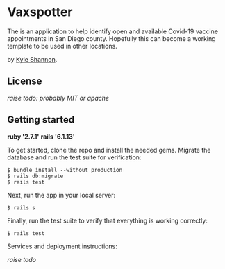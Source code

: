 # Vaxspotter

The is an application to help identify open and available Covid-19 vaccine appointments in San Diego county. Hopefully this can become a working template to be used in other locations.

by [Kyle Shannon](https://www.kmshannon.com/).

## License

*raise todo: probably MIT or apache*

## Getting started

**ruby '2.7.1'**
**rails '6.1.13'**

To get started, clone the repo and install the needed gems. Migrate the database and run the test suite for verification:

```
$ bundle install --without production
$ rails db:migrate
$ rails test
```

Next, run the app in your local server:

```
$ rails s
```

Finally, run the test suite to verify that everything is working correctly:

```
$ rails test
```

Services and deployment instructions:

*raise todo*
